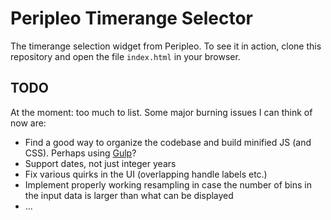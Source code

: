 # Peripleo Timerange Selector

The timerange selection widget from Peripleo. To see it in action, clone this repository and open
the file `index.html` in your browser.

## TODO

At the moment: too much to list. Some major burning issues I can think of now are:

- Find a good way to organize the codebase and build minified JS (and CSS). Perhaps using
  [Gulp](https://gulpjs.com/)?
- Support dates, not just integer years
- Fix various quirks in the UI (overlapping handle labels etc.)
- Implement properly working resampling in case the number of bins in the input data is larger
  than what can be displayed
- ...
